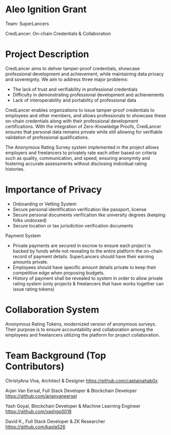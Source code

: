 # Aleo Ignition Grant 
Team: SuperLancers

CredLancer: On-chain Credentials & Collaboration

# Project Description
CredLancer aims to deliver tamper-proof credentials, showcase professional development and achievement, while maintaining data privacy and sovereignty. We aim to address three major problems:
- The lack of trust and verifiability in professional credentials
- Difficulty in demonstrating professional development and achievements
- Lack of interoperability and portability of professional data
  
CredLancer enables organizations to issue tamper-proof credentials to employees and other members, and allows professionals to showcase these on-chain credentials along with their professional development certifications. With the integration of Zero-Knowledge Proofs, CredLancer ensures that personal data remains private while still allowing for verifiable validation of professional qualifications.

The Anonymous Rating Survey system implemented in the project allows employers and freelancers to privately rate each other based on criteria such as quality, communication, and speed, ensuring anonymity and fostering accurate assessments without disclosing individual rating histories.

# Importance of Privacy
- Onboarding or Vetting System
- Secure personal identification verification like passport, license 
- Secure personal documents verification like university degrees (keeping folks undoxxed)  
- Secure location or tax jurisdiction verification documents
  
Payment System
- Private payments are secured in escrow to ensure each project is backed by funds while not revealing to the entire platform the on-chain record of payment details. SuperLancers should have their earning amounts private.
- Employees should have specific amount details private to keep their competitive edge when proposing budgets.
- History of payment shall be revealed to system in order to allow private rating system (only projects & freelancers that have works together can issue rating tokens)  

# Collaboration System
Anonymous Rating Tokens, modernized version of anonymous surveys. Their purpose is to ensure accountability and collaboration among the employees and freelancers utilizing the platform for project collaboration.


# Team Background (Top Contributors)

ChristyAna Viva, Architect & Designer
https://github.com/captainahab0x

Arjan Van Eersal, Full Stack Developer & Blockchain Developer
https://github.com/arjanvaneersel

Yash Goyal, Blockchain Developer & Machine Learning Engineer
https://github.com/yashgo0018

David K., Full Stack Developer & ZK Researcher
https://github.com/kaola526


